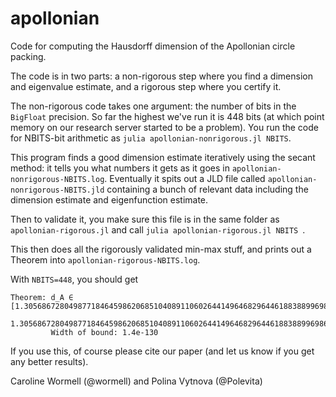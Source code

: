 # apollonian

Code for computing the Hausdorff dimension of the Apollonian circle packing.

The code is in two parts: a non-rigorous step where you find a dimension and eigenvalue estimate, and a rigorous step where you certify it.

The non-rigorous code takes one argument: the number of bits in the `BigFloat` precision. So far the highest we've run it is 448 bits (at which point memory on our research server started to be a problem). You run the code for NBITS-bit arithmetic as ` julia apollonian-nonrigorous.jl NBITS `.

This program finds a good dimension estimate iteratively using the secant method: it tells you what numbers it gets as it goes in `apollonian-nonrigorous-NBITS.log`.
Eventually it spits out a JLD file called `apollonian-nonrigorous-NBITS.jld` containing a bunch of relevant data including the dimension estimate and eigenfunction estimate.

Then to validate it, you make sure this file is in the same folder as `apollonian-rigorous.jl` and call `julia apollonian-rigorous.jl NBITS `.

This then does all the rigorously validated min-max stuff, and prints out a Theorem into `apollonian-rigorous-NBITS.log`.

With `NBITS=448`, you should get

```
Theorem: d_A ∈ [1.30568672804987718464598620685104089110602644149646829644618838899698642050296986454521612315053871328079246688242186910196730564360845303608397826,
                1.305686728049877184645986206851040891106026441496468296446188388996986420502969864545216123150538713280792466882421869101967305643746971829783186659]
         Width of bound: 1.4e-130
```

If you use this, of course please cite our paper (and let us know if you get any better results).

Caroline Wormell (@wormell) and Polina Vytnova (@Polevita)

